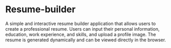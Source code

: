 # Resume-builder
A simple and interactive resume builder application that allows users to create a professional resume. Users can input their personal information, education, work experience, and skills, and upload a profile image. The resume is generated dynamically and can be viewed directly in the browser.
